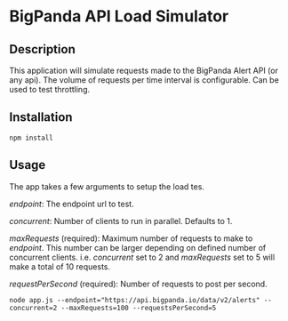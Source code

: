 # BigPanda API Load Simulator

## Description
This application will simulate requests made to the BigPanda Alert API (or any api). 
The volume of requests per time interval is configurable. Can be used to test throttling.

## Installation

    npm install
   
## Usage
The app takes a few arguments to setup the load tes.

_endpoint_: The endpoint url to test.

_concurrent_: Number of clients to run in parallel. Defaults to 1.

_maxRequests_ (required): Maximum number of requests to make to _endpoint_. This number can
be larger depending on defined number of concurrent clients. i.e. _concurrent_ set to 2 and _maxRequests_ set to 5 will 
make a total of 10 requests.

_requestPerSecond_ (required): Number of requests to post per second.

    node app.js --endpoint="https://api.bigpanda.io/data/v2/alerts" --concurrent=2 --maxRequests=100 --requestsPerSecond=5
